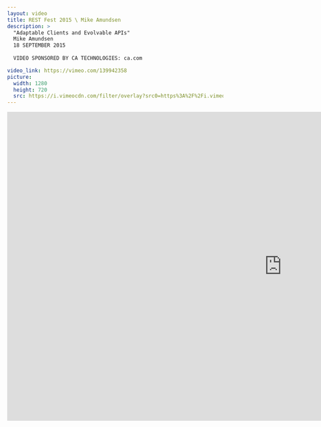 ```yaml
---
layout: video
title: REST Fest 2015 \ Mike Amundsen
description: >
  "Adaptable Clients and Evolvable APIs"
  Mike Amundsen
  18 SEPTEMBER 2015
  
  VIDEO SPONSORED BY CA TECHNOLOGIES: ca.com

video_link: https://vimeo.com/139942358
picture:
  width: 1280
  height: 720
  src: https://i.vimeocdn.com/filter/overlay?src0=https%3A%2F%2Fi.vimeocdn.com%2Fvideo%2F536088040_1280x720.jpg&src1=http%3A%2F%2Ff.vimeocdn.com%2Fp%2Fimages%2Fcrawler_play.png
---
```

<iframe src="https://player.vimeo.com/video/139942358?title=0&byline=0&portrait=0&badge=0&autopause=0&player_id=0" width="1280" height="720" frameborder="0" title="REST Fest 2015 \ Mike Amundsen" webkitallowfullscreen mozallowfullscreen allowfullscreen></iframe>